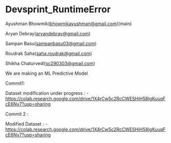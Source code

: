 # Devsprint_RuntimeError

 Ayushman Bhowmik(bhowmikayushman@gmail.com)(main)
 
 Aryan Debray(aryandebray@gmail.com)
 
 Sampan Basu(sampanbasu03@gmail.com)
 
 Roudrak Saha(saha.roudrak@gmail.com)
 
 Shikha Chaturvedi(sc290303@gmail.com)
 
 We are making an ML Predictive Model
 
 Commit1:
 
 Dataset modification under progress : - https://colab.research.google.com/drive/1X4rCw5c2RcCWESHiH58lgKuuqFcE6Ny7?usp=sharing
 
 Commit 2 :
 
 Modified Dataset : - https://colab.research.google.com/drive/1X4rCw5c2RcCWESHiH58lgKuuqFcE6Ny7?usp=sharing
